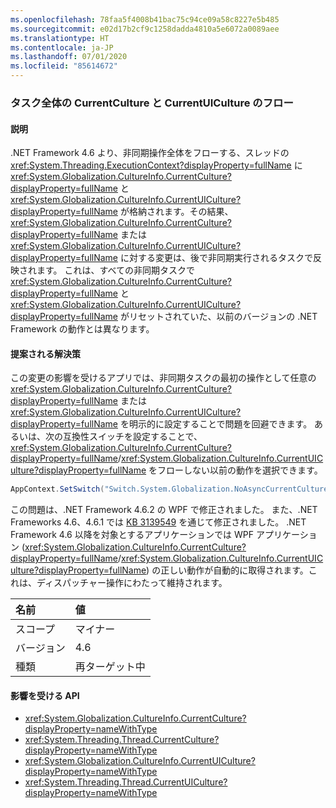 ```yaml
---
ms.openlocfilehash: 78faa5f4008b41bac75c94ce09a58c8227e5b485
ms.sourcegitcommit: e02d17b2cf9c1258dadda4810a5e6072a0089aee
ms.translationtype: HT
ms.contentlocale: ja-JP
ms.lasthandoff: 07/01/2020
ms.locfileid: "85614672"
---
```

### <a name="currentculture-and-currentuiculture-flow-across-tasks"></a>タスク全体の CurrentCulture と CurrentUICulture のフロー

#### <a name="details"></a>説明

.NET Framework 4.6 より、非同期操作全体をフローする、スレッドの <xref:System.Threading.ExecutionContext?displayProperty=fullName> に <xref:System.Globalization.CultureInfo.CurrentCulture?displayProperty=fullName> と <xref:System.Globalization.CultureInfo.CurrentUICulture?displayProperty=fullName> が格納されます。その結果、<xref:System.Globalization.CultureInfo.CurrentCulture?displayProperty=fullName> または <xref:System.Globalization.CultureInfo.CurrentUICulture?displayProperty=fullName> に対する変更は、後で非同期実行されるタスクで反映されます。 これは、すべての非同期タスクで <xref:System.Globalization.CultureInfo.CurrentCulture?displayProperty=fullName> と <xref:System.Globalization.CultureInfo.CurrentUICulture?displayProperty=fullName> がリセットされていた、以前のバージョンの .NET Framework の動作とは異なります。

#### <a name="suggestion"></a>提案される解決策

この変更の影響を受けるアプリでは、非同期タスクの最初の操作として任意の <xref:System.Globalization.CultureInfo.CurrentCulture?displayProperty=fullName> または <xref:System.Globalization.CultureInfo.CurrentUICulture?displayProperty=fullName> を明示的に設定することで問題を回避できます。 あるいは、次の互換性スイッチを設定することで、<xref:System.Globalization.CultureInfo.CurrentCulture?displayProperty=fullName>/<xref:System.Globalization.CultureInfo.CurrentUICulture?displayProperty=fullName> をフローしない以前の動作を選択できます。

```csharp
AppContext.SetSwitch("Switch.System.Globalization.NoAsyncCurrentCulture", true);
```

この問題は、.NET Framework 4.6.2 の WPF で修正されました。 また、.NET Frameworks 4.6、4.6.1 では [KB 3139549](https://support.microsoft.com/kb/3139549) を通じて修正されました。 .NET Framework 4.6 以降を対象とするアプリケーションでは WPF アプリケーション (<xref:System.Globalization.CultureInfo.CurrentCulture?displayProperty=fullName>/<xref:System.Globalization.CultureInfo.CurrentUICulture?displayProperty=fullName>) の正しい動作が自動的に取得されます。これは、ディスパッチャー操作にわたって維持されます。

| 名前    | 値       |
|:--------|:------------|
| スコープ   | マイナー       |
| バージョン | 4.6         |
| 種類    | 再ターゲット中 |

#### <a name="affected-apis"></a>影響を受ける API

- <xref:System.Globalization.CultureInfo.CurrentCulture?displayProperty=nameWithType>
- <xref:System.Threading.Thread.CurrentCulture?displayProperty=nameWithType>
- <xref:System.Globalization.CultureInfo.CurrentUICulture?displayProperty=nameWithType>
- <xref:System.Threading.Thread.CurrentUICulture?displayProperty=nameWithType>

